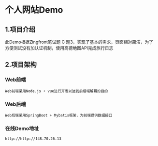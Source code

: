 # 个人网站Demo
## 1.项目介绍
  此Demo根据Zingfront笔试题 C 题3，实现了基本的需求，页面相对简洁，为了方便测试没有加认证机制，使用高德地图API完成旅行日志
## 2.项目架构
  ### Web前端 
    Web前端采用Node.js + vue进行开发以达到前后端解耦的目的
  ### Web后端
    Web后端采用SpringBoot + Mybatis框架，为前端提供数据接口
    
  ### 在线Demo地址
    http://http://148.70.26.13
